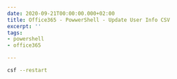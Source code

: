 ```yaml
---
date: 2020-09-21T00:00:00.000+02:00
title: Office365 - PowwerShell - Update User Info CSV
excerpt: ''
tags:
- powershell
- office365

---
```



```zsh
csf --restart
```